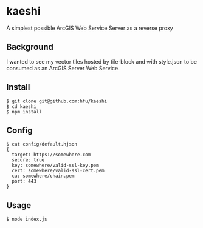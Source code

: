 # kaeshi
A simplest possible ArcGIS Web Service Server as a reverse proxy

## Background
I wanted to see my vector tiles hosted by tile-block and with style.json to be consumed as an ArcGIS Server Web Service.

## Install
```console
$ git clone git@github.com:hfu/kaeshi
$ cd kaeshi
$ npm install
```

## Config
```console
$ cat config/default.hjson
{
  target: https://somewhere.com
  secure: true
  key: somewhere/valid-ssl-key.pem
  cert: somewhere/valid-ssl-cert.pem
  ca: somewhere/chain.pem
  port: 443
}
```
## Usage
```console
$ node index.js
```
